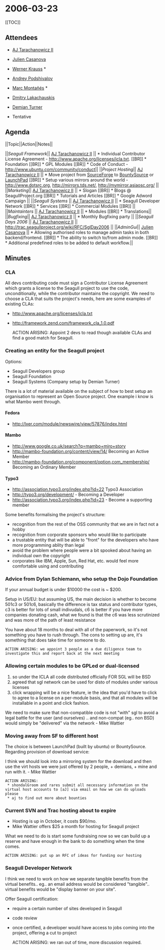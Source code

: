<!-- Name: Community/MonthlyMeeting/20060323 -->
<!-- Version: 20 -->
<!-- Last-Modified: 2006/04/07 19:42:06 -->
<!-- Author: aj -->
# 2006-03-23
[[TOC]]
## Attendees
  * [AJ Tarachanowicz II](/wiki:User/AjTarachanowicz/)
  * [Julien Casanova](/wiki:User/JulienCasanova/)
  * [Werner Krauss](/wiki:User/WernerKrauss/) *
  * [Andrey Podshivalov](/wiki:User/omniton/)
  * [Marc Montañés](/wiki:User/snowcrash/) *
  * [Dmitry Lakachauskis](/wiki:User/lakiboy/)
  * [Demian Turner](/wiki:User/DemianTurner/)

* Tentative

## Agenda

||Topic||Action||Notes||

||*Seagull Framework*|| [AJ Tarachanowicz II](/wiki:User/AjTarachanowicz/) || * Individual Contributor License Agreement - http://www.apache.org/licenses/icla.txt. [[BR]] * Foundation [[BR]] * GPL Modules [[BR]] * Code of Conduct - http://www.ubuntu.com/community/conduct||
||*Project Hosting*|| [AJ Tarachanowicz II](/wiki:User/AjTarachanowicz/) || * Move project from [SourceForge](http://www.sf.net) to [BountySource](https://www.BountySource.com) or [LaunchPad](http://www.launchpad.net) [[BR]] * Setup various mirrors around the world - http://www.dotsrc.org, http://mirrors.tds.net/, http://mymirror.asiaosc.org/ ||
||*Marketing*|| [AJ Tarachanowicz II](/wiki:User/AjTarachanowicz/) || * Slogan [[BR]] * Blogs @ SeagullProject.org [[BR]] * Tutorials and Articles [[BR]] * Google Adword Campaign ||
||*Seagull Systems* || [AJ Tarachanowicz II](/wiki:User/AjTarachanowicz/) || * Seagull Developer Network [[BR]] * Services [[BR]] * Commercial Modules [[BR]] ||
||*Maintainters* || [AJ Tarachanowicz II](/wiki:User/AjTarachanowicz/) || *  Modules [[BR]] * Translations||
||*Bugfixing*|| [AJ Tarachanowicz II](/wiki:User/AjTarachanowicz/) || * Monthly Bugfixing party ||
||*Seagull Days 2006* || [AJ Tarachanowicz II](/wiki:User/AjTarachanowicz/) || http://trac.seagullproject.org/wiki/RFC/SglDay2006 ||
||*AdminGui*|| [Julien Casanova](/wiki:User/JulienCasanova/) || * Allowing authorised roles to manage admin tasks in both backend/frontend. [[BR]] * The ability to switch to/from admin mode. [[BR]] * Additional predefined roles to be added to default workflow.||

## Minutes
### CLA
All devs contributing code must sign a Contributor License Agreement which grants a license to the Seagull project to use the code, unconditionally, while the contributor maintains the copyright.  We need to choose a CLA that suits the project's needs, here are some examples of existing CLAs:
 * http://www.apache.org/licenses/icla.txt
 * http://framework.zend.com/framework_cla_1.0.pdf


    ACTION ARISING: Appoint 2 devs to read though available CLAs and find a good match for Seagull.

### Creating an entity for the Seagull project
Options:
 * Seagull Developers group
 * Seagull Foundation
 * Seagull Systems (Company setup by Demian Turner)

There is a lot of material available on the subject of how to best setup an organisation to represent an Open Source project.  One example i know is what Mambo went through.

#### Fedora
 * http://lxer.com/module/newswire/view/57876/index.html

#### Mambo
 * http://www.google.co.uk/search?q=mambo+miro+story
 * http://mambo-foundation.org/content/view/14/ Becoming an Active Member
 * http://mambo-foundation.org/component/option,com_membership/ Becoming an Ordinary Member

#### Typo3
 * http://association.typo3.org/index.php?id=22 Typo3 Association
 * http://typo3.org/development/ - Becoming a Developer
 * http://association.typo3.org/index.php?id=23 - Become a supporting member

Some benefits formalising the project's structure:
 * recognition from the rest of the OSS community that we are in fact not a hobby
 * recognition from corporate sponsors who would like to participate
 * a trustable entity that will be able to "front" for the developers who have more programming ablity than legal
 * avoid the problem where people were a bit spooked about having an individual own the copyright
 * corporates like IBM, Apple, Sun, Red Hat, etc. would feel more comfortable using and contributing

### Advice from Dylan Schiemann, who setup the Dojo Foundation
If your annual budget is under $10000 the cost is ~ $200.

Setup in US/EU: but assuming US, the main decision is whether to become 501c3 or 501c6, basically the difference is tax status and contributor types, c3 is better for lots of small indivudals, c6 is better if you have more companies donating cash, what we found is that the c6 was less scrutinized and was more of the path of least resistance

You have about 18 months to deal with all of the paperwork, so it's not something you have to rush through.  The cons to setting up are, it's something that does take time for someone to do.


    ACTION ARISING: we appoint 3 people as a due diligence team to investigate this and report back at the next meeting

### Allowing certain modules to be GPLed or dual-licensed
 1. so under the ICLA all code distributed officially FOR SGL will be BSD
 1. agreed that sgl network can be used for disto of modules under various licenses
 1. click wrapping will be a nice feature, ie the idea that you'd have to click to agree to a license on a per-module basis, and that all modules will be installable in a point and click fashion.

We need to make sure that non-compatible code is not "with" sgl to avoid a legal battle for the user (and ourselves) .. and non-compat (eg.. non BSD) would simply be "delivered" via the network - Mike Wattier

### Moving away from SF to different host
The choice is between LaunchPad (built by ubuntu) or BountySource.  Regarding provision of download service:

I think we should look into a mirroring system for the download and then use the virt hosts we were just offered by 2 people, + demians, + mine and run with it.  - Mike Wattier


    ACTION ARISING:
     * shondalGroom and rares submit all necessary information on the virtual host accounts to [aJ] via email on how we can do uploads please
     * aj to find out more about bounties

### Current SVN and Trac hosting about to expire
 * Hosting is up in October, it costs $90/mo.
 * Mike Wattier offers $25 a month for hosting for Seagull project

What we need to do is start some fundraising now so we can build up a reserve and have enough in the bank to do something when the time comes.


    ACTION ARISING: put up an RFC of ideas for funding our hosting

### Seagull Developer Network
I think we need to work on how we separate tangible benefits from the virtual benefits.. eg.. an email address would be considered "tangible".. virtual benefits would be "display banner on your site".

Offer Seagull certification:
 * require a certain number of sites developed in Seagull
 * code review
 * once certified, a developer would have access to jobs coming into the project, offering a cut to project


    ACTION ARISING: we ran out of time, more discussion required.